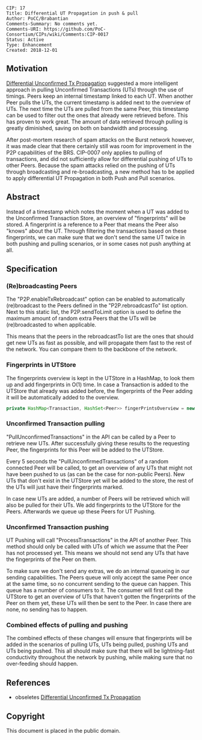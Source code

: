     CIP: 17
    Title: Differential UT Propagation in push & pull
    Author: PoCC/Brabantian
    Comments-Summary: No comments yet.
    Comments-URI: https://github.com/PoC-Consortium/CIPs/wiki/Comments:CIP-0017
    Status: Active
    Type: Enhancement
    Created: 2018-12-01

## Motivation

[Differential Unconfirmed Tx Propagation](/cip-0007.md) suggested a more intelligent approach in pulling
Unconfirmed Transactions (UTs) through the use of timings. Peers keep an internal timestamp
linked to each UT. When another Peer pulls the UTs, the current timestamp is added next
to the overview of UTs. The next time the UTs are pulled from the same Peer, this timestamp
can be used to filter out the ones that already were retrieved before. This has proven to work great.
The amount of data retrieved through pulling is greatly diminished, saving on both on bandwidth and processing.

After post-mortem research of spam attacks on the Burst network however, it was made clear that there
certainly still was room for improvement in the P2P capabilities of the BRS. CIP-0007 only applies to pulling
of transactions, and did not sufficiently allow for differential pushing of UTs to other Peers. Because
the spam attacks relied on the pushing of UTs through broadcasting and re-broadcasting, a new method
has to be applied to apply differential UT Propagation in both Push and Pull scenarios.

## Abstract

Instead of a timestamp which notes the moment when a UT was added to the Unconfirmed Transaction Store,
an overview of "fingerprints" will be stored. A fingerprint is a reference to a Peer that means the Peer also
"knows" about the UT. Through filtering the transactions based on these fingerprints, we can make sure that we don't
send the same UT twice in both pushing and pulling scenarios, or in some cases not push anything at all.

## Specification

### (Re)broadcasting Peers

The "P2P.enableTxRebroadcast" option can be enabled to automatically (re)broadcast to the Peers
defined in the "P2P.rebroadcastTo" list option. Next to this static list, the P2P.sendToLimit option is used
to define the maximum amount of random extra Peers that the UTs will be (re)broadcasted to when applicable.

This means that the peers in the rebroadcastTo list are the ones that should get new UTs as fast as possible,
and will propagate them fast to the rest of the network. You can compare them to the backbone of the network.

### Fingerprints in UTStore

The fingerprints overview is kept in the UTStore in a HashMap, to look them up and add fingerprints in O(1) time.
In case a Transaction is added to the UTStore that already was added before, the fingerprints of the Peer adding
it will be automatically added to the overview.

```java
private HashMap<Transaction, HashSet<Peer>> fingerPrintsOverview = new HashMap<>();
```

### Unconfirmed Transaction pulling

"PullUnconfirmedTransactions" in the API can be called by a Peer to retrieve new UTs. After successfully
giving these results to the requesting Peer, the fingerprints for this Peer will be added to the UTStore.   

Every 5 seconds the "PullUnconfirmedTransactions" of a random connected Peer will be called, to get an overview
of any UTs that might not have been pushed to us (as can be the case for non-public Peers). New UTs that don't exist
in the UTStore yet will be added to the store, the rest of the UTs will just have their fingerprints marked.

In case new UTs are added, a number of Peers will be retrieved which will also be pulled for their UTs. We add
fingerprints to the UTStore for the Peers. Afterwards we queue up these Peers for UT Pushing.

### Unconfirmed Transaction pushing

UT Pushing will call "ProcessTransactions" in the API of another Peer. This method should only be called
with UTs of which we assume that the Peer has not processed yet. This means we should not send any UTs that
have the fingerprints of the Peer on them.

To make sure we don't send any extras, we do an internal queueing in our sending capabilities. The Peers queue
will only accept the same Peer once at the same time, so no concurrent sending to the queue can happen. This queue
has a number of consumers to it. The consumer will first call the UTStore to get an overview of UTs that haven't
gotten the fingerprints of the Peer on them yet, these UTs will then be sent to the Peer. In case there are none,
no sending has to happen.

### Combined effects of pulling and pushing

The combined effects of these changes will ensure that fingerprints will be added in the scenarios of pulling UTs,
UTs being pulled, pushing UTs and UTs being pushed. This all should make sure that there will be lightning-fast
conductivity throughout the network by pushing, while making sure that no over-feeding should happen.  

## References

* obseletes [Differential Unconfirmed Tx Propagation](cip-0007.md)

## Copyright

This document is placed in the public domain.
